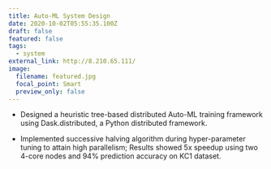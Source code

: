 ```yaml
---
title: Auto-ML System Design
date: 2020-10-02T05:55:35.100Z
draft: false
featured: false
tags:
  - system
external_link: http://8.210.65.111/
image:
  filename: featured.jpg
  focal_point: Smart
  preview_only: false
---
```

* Designed a heuristic tree-based distributed Auto-ML training framework using Dask.distributed, a Python distributed framework.

* Implemented successive halving algorithm during hyper-parameter tuning to attain high parallelism; Results showed 5x speedup using two 4-core nodes and 94% prediction accuracy on KC1 dataset.

